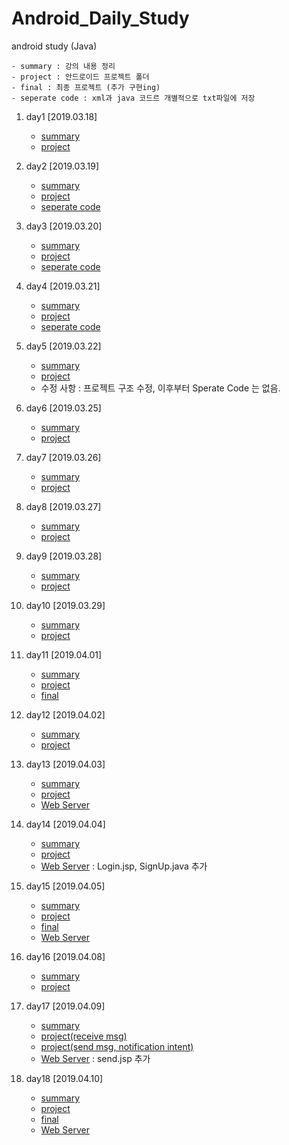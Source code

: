 # Android_Daily_Study
android study (Java)

```
- summary : 강의 내용 정리
- project : 안드로이드 프로젝트 폴더
- final : 최종 프로젝트 (추가 구현ing)
- seperate code : xml과 java 코드르 개별적으로 txt파일에 저장
```

 1. day1 [2019.03.18]
       -  [summary](https://github.com/hyejin830/Android_Daily_Study/blob/master/Day1/Summary.md) 
       -  [project](https://github.com/hyejin830/Android_Daily_Study/tree/master/Day1/MyApplication2) 

 2. day2 [2019.03.19]
       -  [summary](https://github.com/hyejin830/Android_Daily_Study/blob/master/Day2/Summary.md) 
       -  [project](https://github.com/hyejin830/Android_Daily_Study/tree/master/Day2/Lesson_2_0319)
       -  [seperate code](https://github.com/hyejin830/Android_Daily_Study/tree/master/Day2/Seprate_Source_Code)

 3. day3 [2019.03.20]
       - [summary](https://github.com/hyejin830/Android_Daily_Study/blob/master/Day3/Summary.md) 
       - [project](https://github.com/hyejin830/Android_Daily_Study/tree/master/Day3/Lesson_3_0320)
       - [seperate code](https://github.com/hyejin830/Android_Daily_Study/tree/master/Day3/text)

 4. day4 [2019.03.21]
       - [summary](https://github.com/hyejin830/Android_Daily_Study/blob/master/Day4/Summary.md) 
       - [project](https://github.com/hyejin830/Android_Daily_Study/tree/master/Day4/Lesson_4_0321)
       - [seperate code](https://github.com/hyejin830/Android_Daily_Study/tree/master/Day4/text)

5. day5 [2019.03.22]
      - [summary](https://github.com/hyejin830/Android_Daily_Study/blob/master/Day5/Summary.md)
      - [project](https://github.com/hyejin830/Android_Daily_Study/tree/master/Day5/Lesson_5_0322)
      - 수정 사항 : 프로젝트 구조 수정, 이후부터 Sperate Code 는 없음.

6. day6 [2019.03.25]
      - [summary](https://github.com/hyejin830/Android_Daily_Study/blob/master/Day6/Summary.md)
      - [project](https://github.com/hyejin830/Android_Daily_Study/tree/master/Day6/Lesson_6_0325)

7. day7 [2019.03.26]
      - [summary](https://github.com/hyejin830/Android_Daily_Study/blob/master/Day7/Summary.md)
      - [project](https://github.com/hyejin830/Android_Daily_Study/tree/master/Day7/Lesson_7_0326)

8. day8 [2019.03.27]
      - [summary](https://github.com/hyejin830/Android_Daily_Study/blob/master/Day8/Summary.md)
      - [project](https://github.com/hyejin830/Android_Daily_Study/tree/master/Day8/Lesson_8_0327)

9. day9 [2019.03.28]
      - [summary](https://github.com/hyejin830/Android_Daily_Study/blob/master/Day9/Summary.md)
      - [project](https://github.com/hyejin830/Android_Daily_Study/tree/master/Day9/Lesson_9_0328)

10. day10 [2019.03.29]
      - [summary](https://github.com/hyejin830/Android_Daily_Study/blob/master/day10/Summary.md)
      - [project](https://github.com/hyejin830/Android_Daily_Study/tree/master/day10/Lesson_10_0329)

11. day11 [2019.04.01]
      - [summary](https://github.com/hyejin830/Android_Daily_Study/blob/master/Day11/Summary.md)
      - [project](https://github.com/hyejin830/Android_Daily_Study/tree/master/Day11/Lesson_11_0401)
      - [final](https://github.com/hyejin830/Android_Daily_Study/tree/master/Final/Summary.md)

12. day12 [2019.04.02]
      - [summary](https://github.com/hyejin830/Android_Daily_Study/blob/master/Day12/Summary.md)
      - [project](https://github.com/hyejin830/Android_Daily_Study/tree/master/Day12/Lesson_12_0402)

13. day13 [2019.04.03]
      - [summary](https://github.com/hyejin830/Android_Daily_Study/blob/master/Day13/Summary.md)
      - [project](https://github.com/hyejin830/Android_Daily_Study/tree/master/Day13/Lesson_13_0403)
      - [Web Server](https://github.com/hyejin830/Android_Daily_Study/tree/master/Workspace/Project0403)

14. day14 [2019.04.04]
      - [summary](https://github.com/hyejin830/Android_Daily_Study/blob/master/Day14/Summary.md)
      - [project](https://github.com/hyejin830/Android_Daily_Study/tree/master/Day14/Lesson_14_0404)
      - [Web Server](https://github.com/hyejin830/Android_Daily_Study/tree/master/Workspace/Project0403) : Login.jsp, SignUp.java 추가

15. day15 [2019.04.05]
      - [summary](https://github.com/hyejin830/Android_Daily_Study/blob/master/Day15/Summary.md)
      - [project](https://github.com/hyejin830/Android_Daily_Study/tree/master/Day15/Lesson_15_0405)
      - [final](https://github.com/hyejin830/Android_Daily_Study/tree/master/Final/Final_Project)
      - [Web Server](https://github.com/hyejin830/Android_Daily_Study/tree/master/Workspace/Project0403)

16. day16 [2019.04.08]
      - [summary](https://github.com/hyejin830/Android_Daily_Study/blob/master/Day16/Summary.md)
      - [project](https://github.com/hyejin830/Android_Daily_Study/tree/master/Day16/PassiveFireBaseExample)

17. day17 [2019.04.09]
      - [summary](https://github.com/hyejin830/Android_Daily_Study/blob/master/Day17/Summary.md)
      - [project(receive msg)](https://github.com/hyejin830/Android_Daily_Study/tree/master/Day16/PassiveFireBaseExample)
      - [project(send msg, notification intent)](https://github.com/hyejin830/Android_Daily_Study/tree/master/Day17/Lesson_17_04009)
      - [Web Server](https://github.com/hyejin830/Android_Daily_Study/tree/master/Workspace/Project0403) : send.jsp 추가

18. day18 [2019.04.10]
      - [summary](https://github.com/hyejin830/Android_Daily_Study/blob/master/Day18/Summary.md)
      - [project](https://github.com/hyejin830/Android_Daily_Study/tree/master/Day18/Lesson_18_0410)
      - [final](https://github.com/hyejin830/Android_Daily_Study/tree/master/Final/Final_Project)
      - [Web Server](https://github.com/hyejin830/Android_Daily_Study/tree/master/Workspace/Project0403)